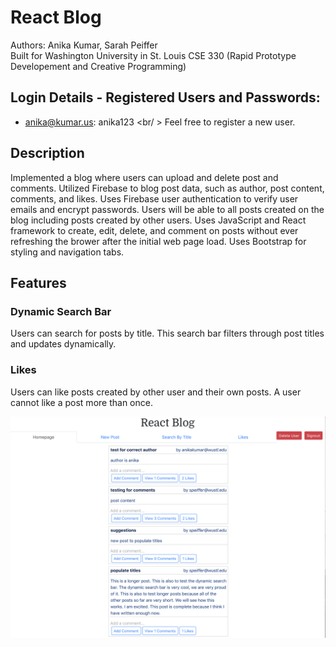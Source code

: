 #  React Blog
Authors: Anika Kumar, Sarah Peiffer
<br />Built for Washington University in St. Louis CSE 330 (Rapid Prototype Developement and Creative Programming)

## Login Details - Registered Users and Passwords:
* anika@kumar.us: anika123
<br/ > Feel free to register a new user. 

## Description
Implemented a blog where users can upload and delete post and comments. Utilized Firebase to blog post data, such as author, post content, comments, and likes. Uses Firebase user authentication to verify user emails and encrypt passwords. Users will be able to all posts created on the blog including posts created by other users. Uses JavaScript and React framework to create, edit, delete, and comment on posts without ever refreshing the brower after the initial web page load. Uses Bootstrap for styling and navigation tabs. 

## Features
### Dynamic Search Bar
Users can search for posts by title. This search bar filters through post titles and updates dynamically. 
### Likes
Users can like posts created by other user and their own posts. A user cannot like a post more than once. 

![Screenshot of Blog](330blog.png)
